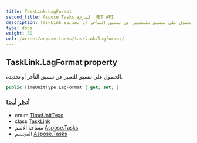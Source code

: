 ```yaml
---
title: TaskLink.LagFormat
second_title: Aspose.Tasks لمرجع .NET API
description: TaskLink ملكية. الحصول على تنسيق للتعبير عن تنسيق التأخر أو تحديده.
type: docs
weight: 30
url: /ar/net/aspose.tasks/tasklink/lagformat/
---
```

## TaskLink.LagFormat property

الحصول على تنسيق للتعبير عن تنسيق التأخر أو تحديده.

```csharp
public TimeUnitType LagFormat { get; set; }
```

### أنظر أيضا

* enum [TimeUnitType](../../timeunittype/)
* class [TaskLink](../)
* مساحة الاسم [Aspose.Tasks](../../tasklink/)
* المجسم [Aspose.Tasks](../../../)


